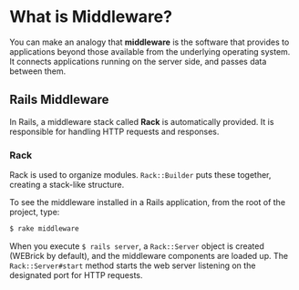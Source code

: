 # What is Middleware?

You can make an analogy that **middleware** is the software that provides to
applications beyond those available from the underlying operating system. It
connects applications running on the server side, and passes data between them.

## Rails Middleware
In Rails, a middleware stack called **Rack** is automatically provided. It is
responsible for  handling HTTP requests and responses.

### Rack
Rack is used to organize modules. `Rack::Builder` puts these together, creating
a stack-like structure.

To see the middleware installed in a Rails application, from the root of the
project, type:
```ruby
$ rake middleware
```
When you execute `$ rails server`, a `Rack::Server` object is created (WEBrick
by default), and the middleware components are loaded up. The `Rack::Server#start`
method starts the web server listening on the designated port for HTTP requests.

